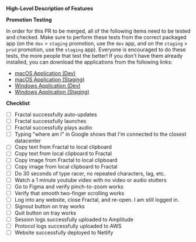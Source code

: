 **High-Level Description of Features**

**Promotion Testing**

In order for this PR to be merged, all of the following items need to be tested and checked. Make sure to perform these tests from the correct packaged app (on the `dev` > `staging` promotion, use the `dev` app, and on the `staging` > `prod` promotion, use the `staging` app). Everyone is encouraged to do these tests, the more people that test the better! If you don't have them already installed, you can download the applications from the following links:

- [macOS Application (Dev)](https://fractal-chromium-macos-dev.s3.amazonaws.com/Fractal.dmg)
- [macOS Application (Staging)](https://fractal-chromium-macos-staging.s3.amazonaws.com/Fractal.dmg)
- [Windows Application (Dev)](https://fractal-chromium-windows-dev.s3.amazonaws.com/Fractal.exe)
- [Windows Application (Staging)](https://fractal-chromium-windows-staging.s3.amazonaws.com/Fractal.exe)

**Checklist**

- [ ] Fractal successfully auto-updates
- [ ] Fractal successfully launches
- [ ] Fractal successfully plays audio
- [ ] Typing "where am I" in Google shows that I'm connected to the closest datacenter
- [ ] Copy text from Fractal to local clipboard
- [ ] Copy text from local clipboard to Fractal
- [ ] Copy image from Fractal to local clipboard
- [ ] Copy image from local clipboard to Fractal
- [ ] Do 30 seconds of type racer, no repeated characters, lag, etc.
- [ ] Watch a 1 minute youtube video with no video or audio stutters
- [ ] Go to Figma and verify pinch-to-zoom works
- [ ] Verify that smooth two-finger scrolling works
- [ ] Log into any website, close Fractal, and re-open. I am still logged in.
- [ ] Signout button on tray works
- [ ] Quit button on tray works
- [ ] Session logs successfully uploaded to Amplitude
- [ ] Protocol logs successfully uploaded to AWS
- [ ] Website successfully deployed to Netlify
